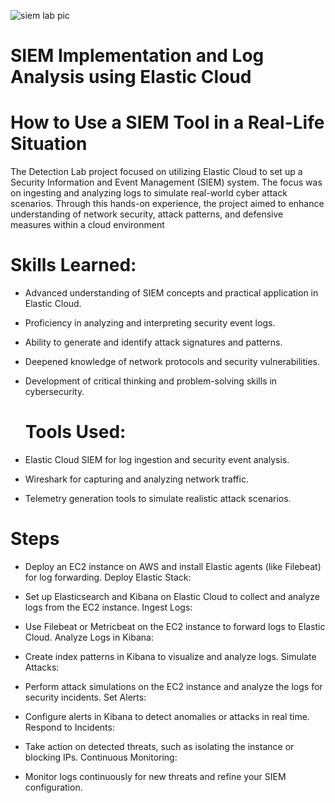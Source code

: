 ![siem lab pic](https://github.com/user-attachments/assets/c1e7fefd-c66b-4185-9388-f3828ee4e918)


# SIEM Implementation and Log Analysis using Elastic Cloud
# How to Use a SIEM Tool in a Real-Life Situation

The Detection Lab project focused on utilizing Elastic Cloud to set up a Security Information and Event Management (SIEM) system. The focus was on ingesting and analyzing logs to simulate real-world cyber attack scenarios. Through this hands-on experience, the project aimed to enhance understanding of network security, attack patterns, and defensive measures within a cloud environment

# Skills Learned:

- Advanced understanding of SIEM concepts and practical application in Elastic Cloud.
- Proficiency in analyzing and interpreting security event logs.
- Ability to generate and identify attack signatures and patterns.
- Deepened knowledge of network protocols and security vulnerabilities.
- Development of critical thinking and problem-solving skills in cybersecurity.

  # Tools Used:

- Elastic Cloud SIEM for log ingestion and security event analysis.
- Wireshark for capturing and analyzing network traffic.
- Telemetry generation tools to simulate realistic attack scenarios.

# Steps

- Deploy an EC2 instance on AWS and install Elastic agents (like Filebeat) for log forwarding.
  Deploy Elastic Stack:

- Set up Elasticsearch and Kibana on Elastic Cloud to collect and analyze logs from the EC2 instance.
  Ingest Logs:

- Use Filebeat or Metricbeat on the EC2 instance to forward logs to Elastic Cloud.
  Analyze Logs in Kibana:

- Create index patterns in Kibana to visualize and analyze logs.
  Simulate Attacks:

- Perform attack simulations on the EC2 instance and analyze the logs for security incidents.
  Set Alerts:

- Configure alerts in Kibana to detect anomalies or attacks in real time.
  Respond to Incidents:

- Take action on detected threats, such as isolating the instance or blocking IPs.
  Continuous Monitoring:

- Monitor logs continuously for new threats and refine your SIEM configuration.

  





